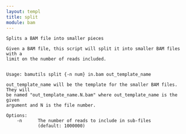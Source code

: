 ```yaml
---
layout: templ
title: split
module: bam
---
```

    
    Splits a BAM file into smaller pieces
    
    Given a BAM file, this script will split it into smaller BAM files with a
    limit on the number of reads included.
    
    
    Usage: bamutils split {-n num} in.bam out_template_name
    
    out_template_name will be the template for the smaller BAM files.  They will
    be named "out_template_name.N.bam" where out_template_name is the given
    argument and N is the file number.
    
    Options:
        -n      The number of reads to include in sub-files
                (default: 1000000)
    
    
